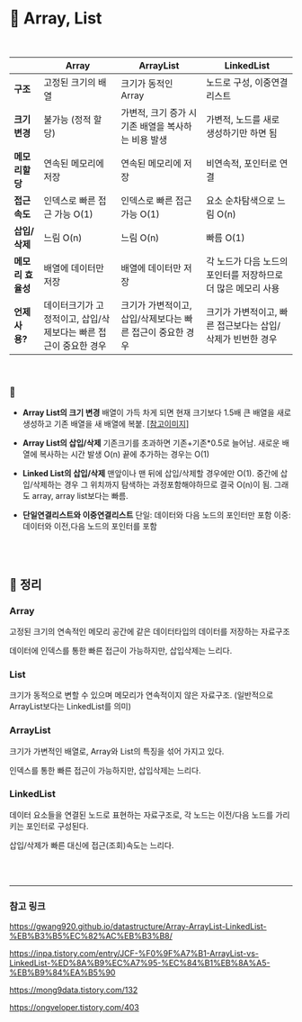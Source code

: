 # 🌱 Array, List

<br>

|  | Array | ArrayList | LinkedList |
| --- | --- | --- | --- |
| **구조** | 고정된 크기의 배열 | 크기가 동적인 Array  | 노드로 구성, 이중연결리스트 |
| **크기 변경** | 불가능 (정적 할당) | 가변적, 크기 증가 시 기존 배열을 복사하는 비용 발생 | 가변적, 노드를 새로 생성하기만 하면 됨 |
| **메모리할당** | 연속된 메모리에 저장 | 연속된 메모리에 저장 | 비연속적, 포인터로 연결 |
| **접근 속도** | 인덱스로 빠른 접근 가능 O(1) | 인덱스로 빠른 접근 가능 O(1) | 요소 순차탐색으로 느림 O(n) |
| **삽입/삭제** | 느림 O(n) | 느림 O(n) | 빠름 O(1) |
| **메모리 효율성** | 배열에 데이터만 저장 | 배열에 데이터만 저장 | 각 노드가 다음 노드의 포인터를 저장하므로 더 많은 메모리 사용  |
| **언제 사용?** | 데이터크기가 고정적이고, 삽입/삭제보다는 빠른 접근이 중요한 경우 | 크기가 가변적이고, 삽입/삭제보다는 빠른 접근이 중요한 경우 | 크기가 가변적이고, 빠른 접근보다는 삽입/삭제가 빈번한 경우 |

<br>

### 📎

- **Array List의 크기 변경**
    배열이 가득 차게 되면 현재 크기보다 1.5배 큰 배열을 새로 생성하고 기존 배열을 새 배열에 복붙.
    [[참고이미지]](https://prod-files-secure.s3.us-west-2.amazonaws.com/8b6f698e-8a67-4ad1-94b0-53ee956264c9/ec42cec0-6871-4f21-915c-6e41fbcdbd7f/image.png)
        
- **Array List의 삽입/삭제**
    기존크기를 초과하면 기존+기존*0.5로 늘어남. 새로운 배열에 복사하는 시간 발생 O(n)
    끝에 추가하는 경우는 O(1)
    
- **Linked List의 삽입/삭제** 
맨앞이나 맨 뒤에 삽입/삭제할 경우에만  O(1). 중간에 삽입/삭제하는 경우 그 위치까지 탐색하는 과정포함해야하므로 결국 O(n)이 됨. 그래도 array, array list보다는 빠름.

- **단일연결리스트와 이중연결리스트**
    단일: 데이터와 다음 노드의 포인터만 포함
    이중: 데이터와 이전,다음 노드의 포인터를 포함
    

<br><br>

## 🐳 정리

### **Array**

고정된 크기의 연속적인 메모리 공간에 같은 데이터타입의 데이터를 저장하는 자료구조

데이터에 인덱스를 통한 빠른 접근이 가능하지만, 삽입삭제는 느리다.

### **List**

크기가 동적으로 변할 수 있으며 메모리가 연속적이지 않은 자료구조. (일반적으로 ArrayList보다는 LinkedList를 의미)

### **ArrayList**

크기가 가변적인 배열로, Array와 List의 특징을 섞어 가지고 있다. 

인덱스를 통한 빠른 접근이 가능하지만, 삽입삭제는 느리다.

### **LinkedList**

데이터 요소들을 연결된 노드로 표현하는 자료구조로, 각 노드는 이전/다음 노드를 가리키는 포인터로 구성된다. 

삽입/삭제가 빠른 대신에 접근(조회)속도는 느리다.

<br><br>

---
### 참고 링크 

https://gwang920.github.io/datastructure/Array-ArrayList-LinkedList-%EB%B3%B5%EC%82%AC%EB%B3%B8/

https://inpa.tistory.com/entry/JCF-%F0%9F%A7%B1-ArrayList-vs-LinkedList-%ED%8A%B9%EC%A7%95-%EC%84%B1%EB%8A%A5-%EB%B9%84%EA%B5%90

https://mong9data.tistory.com/132

https://ongveloper.tistory.com/403
